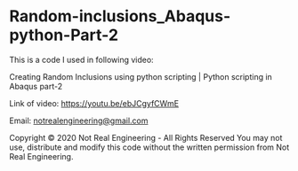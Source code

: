 # Random-inclusions_Abaqus-python-Part-2

This is a code I used in following video:

Creating Random Inclusions using python scripting | Python scripting in Abaqus part-2

Link of video: https://youtu.be/ebJCgyfCWmE

Email: notrealengineering@gmail.com

Copyright © 2020 Not Real Engineering - All Rights Reserved You may not use, distribute and modify this code without the written permission from Not Real Engineering.
